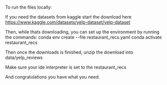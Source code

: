 To run the files locally:

If you need the datasets from kaggle start the download here https://www.kaggle.com/datasets/yelp-dataset/yelp-dataset

Then, while thats downloading, you can set up the environment by running the commands:
conda env create --file restaurant_recs.yaml
conda activate restaurant_recs

Then once the downloads is finished, unzip the download into data/yelp_reviews

Make sure your ide interpreter is set to the restaurant_recs

And congratulations you have what you need.
